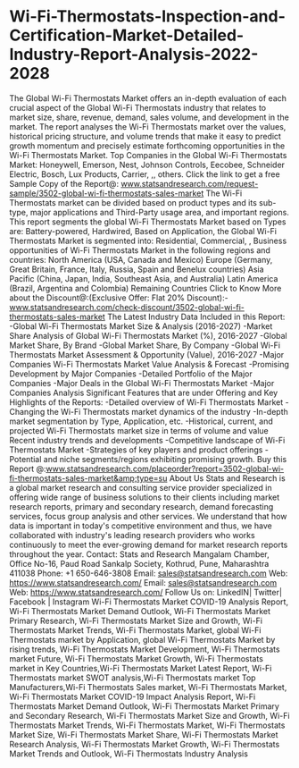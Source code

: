 # Wi-Fi-Thermostats-Inspection-and-Certification-Market-Detailed-Industry-Report-Analysis-2022-2028
The Global Wi-Fi Thermostats Market offers an in-depth evaluation of each crucial aspect of the Global Wi-Fi Thermostats industry that relates to market size, share, revenue, demand, sales volume, and development in the market. The report analyses the Wi-Fi Thermostats market over the values, historical pricing structure, and volume trends that make it easy to predict growth momentum and precisely estimate forthcoming opportunities in the Wi-Fi Thermostats Market.  Top Companies in the Global Wi-Fi Thermostats Market: Honeywell, Emerson, Nest, Johnson Controls, Eecobee, Schneider Electric, Bosch, Lux Products, Carrier, ,, others.  Click the link to get a free Sample Copy of the Report@: www.statsandresearch.com/request-sample/3502-global-wi-fi-thermostats-sales-market  The Wi-Fi Thermostats market can be divided based on product types and its sub-type, major applications and Third-Party usage area, and important regions.  This report segments the global Wi-Fi Thermostats Market based on Types are: Battery-powered, Hardwired,  Based on Application, the Global Wi-Fi Thermostats Market is segmented into: Residential, Commercial, ,  Business opportunities of Wi-Fi Thermostats Market in the following regions and countries:  North America (USA, Canada and Mexico) Europe (Germany, Great Britain, France, Italy, Russia, Spain and Benelux countries) Asia Pacific (China, Japan, India, Southeast Asia, and Australia) Latin America (Brazil, Argentina and Colombia) Remaining Countries  Click to Know More about the Discount@:(Exclusive Offer: Flat 20% Discount):- www.statsandresearch.com/check-discount/3502-global-wi-fi-thermostats-sales-market  The Latest Industry Data Included in this Report: -Global Wi-Fi Thermostats Market Size &amp; Analysis (2016-2027) -Market Share Analysis of Global Wi-Fi Thermostats Market (%), 2016-2027 -Global Market Share, By Brand -Global Market Share, By Company -Global Wi-Fi Thermostats Market Assessment &amp; Opportunity (Value), 2016-2027 -Major Companies Wi-Fi Thermostats Market Value Analysis &amp; Forecast -Promising Development by Major Companies -Detailed Portfolio of the Major Companies -Major Deals in the Global Wi-Fi Thermostats Market -Major Companies Analysis  Significant Features that are under Offering and Key Highlights of the Reports: -Detailed overview of Wi-Fi Thermostats Market -Changing the Wi-Fi Thermostats market dynamics of the industry -In-depth market segmentation by Type, Application, etc. -Historical, current, and projected Wi-Fi Thermostats market size in terms of volume and value Recent industry trends and developments -Competitive landscape of Wi-Fi Thermostats Market -Strategies of key players and product offerings -Potential and niche segments/regions exhibiting promising growth.  Buy this Report @:www.statsandresearch.com/placeorder?report=3502-global-wi-fi-thermostats-sales-market&amp;type=su  About Us Stats and Research is a global market research and consulting service provider specialized in offering wide range of business solutions to their clients including market research reports, primary and secondary research, demand forecasting services, focus group analysis and other services. We understand that how data is important in today's competitive environment and thus, we have collaborated with industry's leading research providers who works continuously to meet the ever-growing demand for market research reports throughout the year.  Contact: Stats and Research Mangalam Chamber, Office No-16, Paud Road Sankalp Society, Kothrud, Pune, Maharashtra 411038 Phone: +1 650-646-3808 Email: sales@statsandresearch.com Web: https://www.statsandresearch.com/ Email: sales@statsandresearch.com Web: https://www.statsandresearch.com/ Follow Us on: LinkedIN| Twitter| Facebook | Instagram  Wi-Fi Thermostats Market COVID-19 Analysis Report, Wi-Fi Thermostats Market Demand Outlook, Wi-Fi Thermostats Market Primary Research, Wi-Fi Thermostats Market Size and Growth, Wi-Fi Thermostats Market Trends, Wi-Fi Thermostats Market, global Wi-Fi Thermostats market by Application, global Wi-Fi Thermostats Market by rising trends, Wi-Fi Thermostats Market Development, Wi-Fi Thermostats market Future, Wi-Fi Thermostats Market Growth, Wi-Fi Thermostats market in Key Countries,Wi-Fi Thermostats Market Latest Report, Wi-Fi Thermostats market SWOT analysis,Wi-Fi Thermostats market Top Manufacturers,Wi-Fi Thermostats Sales market, Wi-Fi Thermostats Market, Wi-Fi Thermostats Market COVID-19 Impact Analysis Report, Wi-Fi Thermostats Market Demand Outlook, Wi-Fi Thermostats Market Primary and Secondary Research, Wi-Fi Thermostats Market Size and Growth, Wi-Fi Thermostats Market Trends, Wi-Fi Thermostats Market, Wi-Fi Thermostats Market Size, Wi-Fi Thermostats Market Share, Wi-Fi Thermostats Market Research Analysis, Wi-Fi Thermostats Market Growth, Wi-Fi Thermostats Market Trends and Outlook, Wi-Fi Thermostats Industry Analysis

